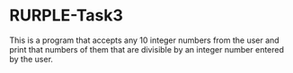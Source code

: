 # RURPLE-Task3
This is a program that accepts any 10 integer numbers from the user and print that numbers of them that are divisible by an integer number entered by the user. 
